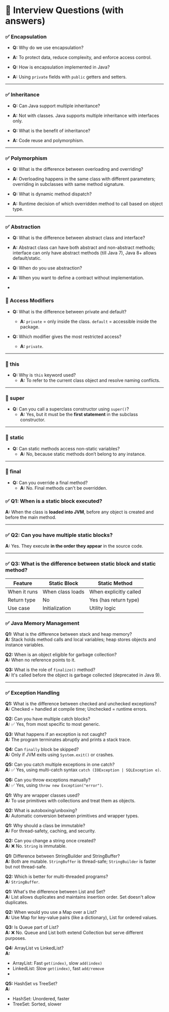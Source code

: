 # 🎯 Interview Questions (with answers)

### ✅ Encapsulation
- **Q:** Why do we use encapsulation?
- **A:** To protect data, reduce complexity, and enforce access control.

- **Q:** How is encapsulation implemented in Java?
- **A:** Using `private` fields with `public` getters and setters.

---

### ✅ Inheritance
- **Q:** Can Java support multiple inheritance?
- **A:** Not with classes. Java supports multiple inheritance with interfaces only.

- **Q:** What is the benefit of inheritance?
- **A:** Code reuse and polymorphism.

---

### ✅ Polymorphism
- **Q:** What is the difference between overloading and overriding?
- **A:** Overloading happens in the same class with different parameters; overriding in subclasses with same method signature.

- **Q:** What is dynamic method dispatch?
- **A:** Runtime decision of which overridden method to call based on object type.

---

### ✅ Abstraction
- **Q:** What is the difference between abstract class and interface?
- **A:** Abstract class can have both abstract and non-abstract methods; interface can only have abstract methods (till Java 7), Java 8+ allows default/static.

- **Q:** When do you use abstraction?
- **A:** When you want to define a contract without implementation.
- 
### 🔐 Access Modifiers
- **Q:** What is the difference between private and default?
  - **A:** `private` = only inside the class. `default` = accessible inside the package.

- **Q:** Which modifier gives the most restricted access?
  - **A:** `private`.

---

### 📍 this
- **Q:** Why is `this` keyword used?
  - **A:** To refer to the current class object and resolve naming conflicts.

---

### 🧭 super
- **Q:** Can you call a superclass constructor using `super()`?
  - **A:** Yes, but it must be the **first statement** in the subclass constructor.

---

### 🔁 static
- **Q:** Can static methods access non-static variables?
  - **A:** No, because static methods don’t belong to any instance.

---

### 🚫 final
- **Q:** Can you override a final method?
  - **A:** No. Final methods can't be overridden.
  
### ✅ Q1: When is a static block executed?
**A:** When the class is **loaded into JVM**, before any object is created and before the main method.

---

### ✅ Q2: Can you have multiple static blocks?
**A:** Yes. They execute **in the order they appear** in the source code.

---

### ✅ Q3: What is the difference between static block and static method?
| Feature        | Static Block                 | Static Method              |
|----------------|------------------------------|----------------------------|
| When it runs   | When class loads             | When explicitly called     |
| Return type    | No                           | Yes (has return type)      |
| Use case       | Initialization               | Utility logic              |
### ✅ Java Memory Management

**Q1:** What is the difference between stack and heap memory?  
**A:** Stack holds method calls and local variables; heap stores objects and instance variables.

**Q2:** When is an object eligible for garbage collection?  
**A:** When no reference points to it.

**Q3:** What is the role of `finalize()` method?  
**A:** It's called before the object is garbage collected (deprecated in Java 9).

---

### ✅ Exception Handling

**Q1:** What is the difference between checked and unchecked exceptions?  
**A:** Checked = handled at compile time; Unchecked = runtime errors.

**Q2:** Can you have multiple catch blocks?  
**A:** ✅ Yes, from most specific to most generic.

**Q3:** What happens if an exception is not caught?  
**A:** The program terminates abruptly and prints a stack trace.

**Q4:** Can `finally` block be skipped?  
**A:** Only if JVM exits using `System.exit()` or crashes.

**Q5:** Can you catch multiple exceptions in one catch?  
**A:** ✅ Yes, using multi-catch syntax `catch (IOException | SQLException e)`.

**Q6:** Can you throw exceptions manually?  
**A:** ✅ Yes, using `throw new Exception("error")`.

**Q1:** Why are wrapper classes used?  
**A:** To use primitives with collections and treat them as objects.

**Q2:** What is autoboxing/unboxing?  
**A:** Automatic conversion between primitives and wrapper types.

**Q1:** Why should a class be immutable?  
**A:** For thread-safety, caching, and security.

**Q2:** Can you change a string once created?  
**A:** ❌ No. `String` is immutable.

**Q1:** Difference between StringBuilder and StringBuffer?  
**A:** Both are mutable. `StringBuffer` is thread-safe; `StringBuilder` is faster but not thread-safe.

**Q2:** Which is better for multi-threaded programs?  
**A:** `StringBuffer`.

**Q1:** What's the difference between List and Set?  
**A:** List allows duplicates and maintains insertion order. Set doesn't allow duplicates.

**Q2:** When would you use a Map over a List?  
**A:** Use Map for key-value pairs (like a dictionary), List for ordered values.

**Q3:** Is Queue part of List?  
**A:** ❌ No. Queue and List both extend Collection but serve different purposes.

**Q4:** ArrayList vs LinkedList?  
**A:**

- ArrayList: Fast `get(index)`, slow `add(index)`
- LinkedList: Slow `get(index)`, fast `add/remove`
- 
**Q5:** HashSet vs TreeSet?  
**A:**

- HashSet: Unordered, faster
- TreeSet: Sorted, slower

